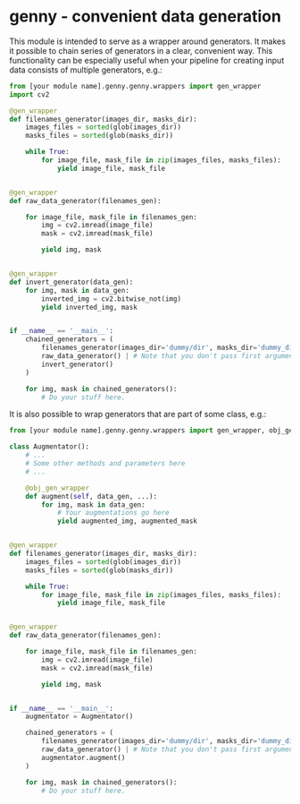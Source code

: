# genny - convenient data generation

This module is intended to serve as a wrapper around generators. It makes it possible to chain series of generators in a clear, convenient way. This functionality can be especially useful when your pipeline for creating input data consists of multiple generators, e.g.:

```python
from [your module name].genny.genny.wrappers import gen_wrapper
import cv2

@gen_wrapper
def filenames_generator(images_dir, masks_dir):
    images_files = sorted(glob(images_dir))
    masks_files = sorted(glob(masks_dir))

    while True:
        for image_file, mask_file in zip(images_files, masks_files):
            yield image_file, mask_file


@gen_wrapper
def raw_data_generator(filenames_gen):

    for image_file, mask_file in filenames_gen:
        img = cv2.imread(image_file)
        mask = cv2.imread(mask_file)

        yield img, mask


@gen_wrapper
def invert_generator(data_gen):
    for img, mask in data_gen:
        inverted_img = cv2.bitwise_not(img)
        yield inverted_img, mask


if __name__ == '__main__':
    chained_generators = (
        filenames_generator(images_dir='dummy/dir', masks_dir='dummy_dir') |
        raw_data_generator() | # Note that you don't pass first argument - previous generator.
        invert_generator()
    )

    for img, mask in chained_generators():
        # Do your stuff here.

```

It is also possible to wrap generators that are part of some class, e.g.:

```python
from [your module name].genny.genny.wrappers import gen_wrapper, obj_gen_wrapper

class Augmentator():
    # ...
    # Some other methods and parameters here
    # ...

    @obj_gen_wrapper
    def augment(self, data_gen, ...):
        for img, mask in data_gen:
            # Your augmentations go here
            yield augmented_img, augmented_mask


@gen_wrapper
def filenames_generator(images_dir, masks_dir):
    images_files = sorted(glob(images_dir))
    masks_files = sorted(glob(masks_dir))

    while True:
        for image_file, mask_file in zip(images_files, masks_files):
            yield image_file, mask_file


@gen_wrapper
def raw_data_generator(filenames_gen):

    for image_file, mask_file in filenames_gen:
        img = cv2.imread(image_file)
        mask = cv2.imread(mask_file)

        yield img, mask


if __name__ == '__main__':
    augmentator = Augmentator()

    chained_generators = (
        filenames_generator(images_dir='dummy/dir', masks_dir='dummy_dir') |
        raw_data_generator() | # Note that you don't pass first argument - previous generator.
        augmentator.augment()
    )

    for img, mask in chained_generators():
        # Do your stuff here.

```
